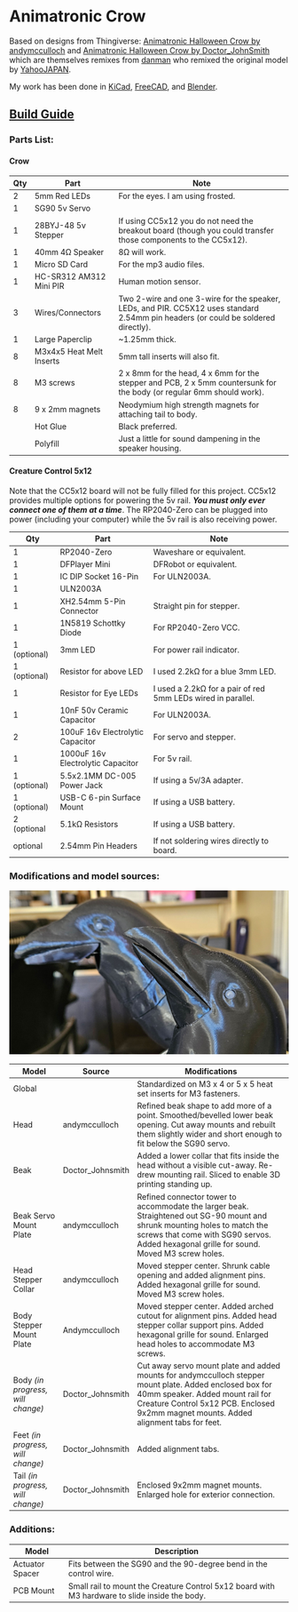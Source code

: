 # Animatronic Crow
Based on  designs from Thingiverse:
[Animatronic Halloween Crow by andymcculloch](https://www.thingiverse.com/thing:6278223)
and [Animatronic Halloween Crow by Doctor_JohnSmith](https://www.thingiverse.com/thing:6258153)
which are themselves remixes from [danman](https://www.thingiverse.com/danman/designs)
who remixed the original model by [YahooJAPAN](https://www.thingiverse.com/yahoojapan/designs).

My work has been done in [KiCad](https://www.kicad.org/),
[FreeCAD](https://www.freecad.org/),
and [Blender](https://www.blender.org/download/releases/4-4/).

## [Build Guide](BUILD.md) ##
### Parts List: ###

#### Crow ####

| Qty | Part                     | Note                                                                                                                               |
|-----|--------------------------|------------------------------------------------------------------------------------------------------------------------------------|
| 2   | 5mm Red LEDs             | For the eyes. I am using frosted.                                                                                                  |
| 1   | SG90 5v Servo            |                                                                                                                                    |
| 1   | 28BYJ-48 5v Stepper      | If using CC5x12 you do not need the breakout board (though you could transfer those components to the CC5x12).                     |
| 1   | 40mm 4Ω Speaker          | 8Ω will work.                                                                                                                      |
| 1   | Micro SD Card            | For the mp3 audio files.                                                                                                           |
| 1   | HC-SR312 AM312 Mini PIR  | Human motion sensor.                                                                                                               |
| 3   | Wires/Connectors         | Two 2-wire and one 3-wire for the speaker, LEDs, and PIR. CC5X12 uses standard 2.54mm pin headers (or could be soldered directly). |
| 1   | Large Paperclip          | ~1.25mm thick.                                                                                                                     |
| 8   | M3x4x5 Heat Melt Inserts | 5mm tall inserts will also fit.                                                                                                    |
| 8   | M3 screws                | 2 x 8mm for the head, 4 x 6mm for the stepper and PCB, 2 x 5mm countersunk for the body (or regular 6mm should work).              |
| 8   | 9 x 2mm magnets          | Neodymium high strength magnets for attaching tail to body.                                                                        |
|     | Hot Glue                 | Black preferred.                                                                                                                   |
|     | Polyfill                 | Just a little for sound dampening in the speaker housing.                                                                          |

#### Creature Control 5x12 ####
Note that the CC5x12 board will not be fully filled for this project. 
CC5x12 provides multiple options for powering the 5v rail.
***You must only ever connect one of them at a time***. 
The RP2040-Zero can be plugged into power (including your computer) while the 5v rail is also receiving power.

| Qty          | Part                              | Note                                                         |
|--------------|-----------------------------------|--------------------------------------------------------------|
| 1            | RP2040-Zero                       | Waveshare or equivalent.                                     |
| 1            | DFPlayer Mini                     | DFRobot or equivalent.                                       |
| 1            | IC DIP Socket 16-Pin              | For ULN2003A.                                                |
| 1            | ULN2003A                          |                                                              |
| 1            | XH2.54mm 5-Pin Connector          | Straight pin for stepper.                                    |
| 1            | 1N5819 Schottky Diode             | For RP2040-Zero VCC.                                         |
| 1 (optional) | 3mm LED                           | For power rail indicator.                                    |
| 1 (optional) | Resistor for above LED            | I used 2.2kΩ for a blue 3mm LED.                             |
| 1            | Resistor for Eye LEDs             | I used a 2.2kΩ for a pair of red 5mm LEDs wired in parallel. |
| 1            | 10nF 50v Ceramic Capacitor        | For ULN2003A.                                                |
| 2            | 100uF 16v Electrolytic Capacitor  | For servo and stepper.                                       |
| 1            | 1000uF 16v Electrolytic Capacitor | For 5v rail.                                                 |
| 1 (optional) | 5.5x2.1MM DC-005 Power Jack       | If using a 5v/3A adapter.                                    |
| 1 (optional) | USB-C 6-pin Surface Mount         | If using a USB battery.                                      |
| 2 (optional  | 5.1kΩ Resistors                   | If using a USB battery.                                      |
| optional     | 2.54mm Pin Headers                | If not soldering wires directly to board.                    |

### Modifications and model sources: ###
![New beak/head in the foreground.](images/AniCrow011.jpg)

| Model                             | Source           | Modifications                                                                                                                                                                                                                        |
|-----------------------------------|------------------|--------------------------------------------------------------------------------------------------------------------------------------------------------------------------------------------------------------------------------------|
| Global                            |                  | Standardized on M3 x 4 or 5 x 5 heat set inserts for M3 fasteners.                                                                                                                                                                   
| Head                              | andymcculloch    | Refined beak shape to add more of a point. Smoothed/bevelled lower beak opening. Cut away mounts and rebuilt them slightly wider and short enough to fit below the SG90 servo.                                                       |
| Beak                              | Doctor_Johnsmith | Added a lower collar that fits inside the head without a visible cut-away. Re-drew mounting rail. Sliced to enable 3D printing standing up.                                                                                          |
| Beak Servo Mount Plate            | andymcculloch    | Refined connector tower to accommodate the larger beak. Straightened out SG-90 mount and shrunk mounting holes to match the screws that come with SG90 servos. Added hexagonal grille for sound. Moved M3 screw holes.               |
| Head Stepper Collar               | andymcculloch    | Moved stepper center. Shrunk cable opening and added alignment pins. Added hexagonal grille for sound. Moved M3 screw holes.                                                                                                         |
| Body Stepper Mount Plate          | Andymcculloch    | Moved stepper center. Added arched cutout for alignment pins. Added head stepper collar support pins. Added hexagonal grille for sound. Enlarged head holes to accommodate M3 screws.                                                |
| Body *(in progress, will change)* | Doctor_Johnsmith | Cut away servo mount plate and added mounts for andymcculloch stepper mount plate. Added enclosed box for 40mm speaker. Added mount rail for Creature Control 5x12 PCB. Enclosed 9x2mm magnet mounts. Added alignment tabs for feet. |
| Feet *(in progress, will change)* | Doctor_Johnsmith | Added alignment tabs.                                                                                                                                                                                                                |
| Tail *(in progress, will change)* | Doctor_Johnsmith | Enclosed 9x2mm magnet mounts. Enlarged hole for exterior connection.                                                                                                                                                                 |

### Additions: ###

| Model           | Description                                                                                    |
|-----------------|------------------------------------------------------------------------------------------------|
| Actuator Spacer | Fits between the SG90 and the 90-degree bend in the control wire.                              |
| PCB Mount       | Small rail to mount the Creature Control 5x12 board with M3 hardware to slide inside the body. |
